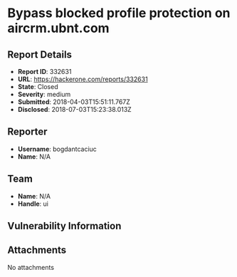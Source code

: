 # Bypass blocked profile protection on aircrm.ubnt.com

## Report Details
- **Report ID**: 332631
- **URL**: https://hackerone.com/reports/332631
- **State**: Closed
- **Severity**: medium
- **Submitted**: 2018-04-03T15:51:11.767Z
- **Disclosed**: 2018-07-03T15:23:38.013Z

## Reporter
- **Username**: bogdantcaciuc
- **Name**: N/A

## Team
- **Name**: N/A
- **Handle**: ui

## Vulnerability Information


## Attachments
No attachments
